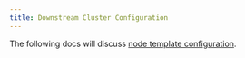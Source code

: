 ```yaml
---
title: Downstream Cluster Configuration
---
```


The following docs will discuss [node template configuration](./node-template-configuration.md).